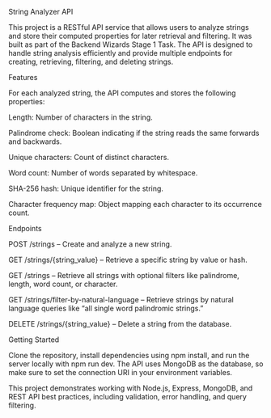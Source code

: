 String Analyzer API

This project is a RESTful API service that allows users to analyze strings and store their computed properties for later retrieval and filtering. It was built as part of the Backend Wizards Stage 1 Task. The API is designed to handle string analysis efficiently and provide multiple endpoints for creating, retrieving, filtering, and deleting strings.

Features

For each analyzed string, the API computes and stores the following properties:

Length: Number of characters in the string.

Palindrome check: Boolean indicating if the string reads the same forwards and backwards.

Unique characters: Count of distinct characters.

Word count: Number of words separated by whitespace.

SHA-256 hash: Unique identifier for the string.

Character frequency map: Object mapping each character to its occurrence count.

Endpoints

POST /strings – Create and analyze a new string.

GET /strings/{string_value} – Retrieve a specific string by value or hash.

GET /strings – Retrieve all strings with optional filters like palindrome, length, word count, or character.

GET /strings/filter-by-natural-language – Retrieve strings by natural language queries like “all single word palindromic strings.”

DELETE /strings/{string_value} – Delete a string from the database.

Getting Started

Clone the repository, install dependencies using npm install, and run the server locally with npm run dev. The API uses MongoDB as the database, so make sure to set the connection URI in your environment variables.

This project demonstrates working with Node.js, Express, MongoDB, and REST API best practices, including validation, error handling, and query filtering.
